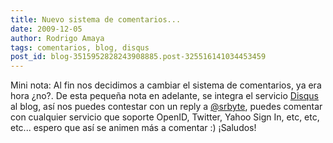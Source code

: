 ```yaml
---
title: Nuevo sistema de comentarios...
date: 2009-12-05
author: Rodrigo Amaya
tags: comentarios, blog, disqus
post_id: blog-3515952828243908885.post-325516141034453459
---
```


Mini nota: Al fin nos decidimos a cambiar el sistema de comentarios, ya era hora ¿no?. De esta pequeña nota en adelante, se integra el servicio [Disqus](http://disqus.com/comments/) al blog, así nos puedes contestar con un reply a [@srbyte](http://twitter.com/srbyte), puedes comentar con cualquier servicio que soporte OpenID, Twitter, Yahoo Sign In, etc, etc, etc... espero que así se animen más a comentar :) ¡Saludos!